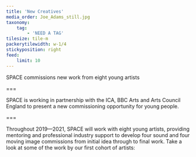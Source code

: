 ```yaml
---
title: 'New Creatives'
media_order: Joe_Adams_still.jpg
taxonomy:
    tag:
        - 'NEED A TAG'
tilesize: tile-m
packerytilewidth: w-1/4
stickyposition: right
feed:
    limit: 10
---
```


SPACE commissions new work from eight young artists

===


SPACE is working in partnership with the ICA, BBC Arts and Arts Council England to present a new commissioning opportunity for young people.

===

Throughout 2019—2021, SPACE will work with eight young artists, providing mentoring and professional industry support to develop four sound and four moving image commissions from initial idea through to final work. Take a look at some of the work by our first cohort of artists: